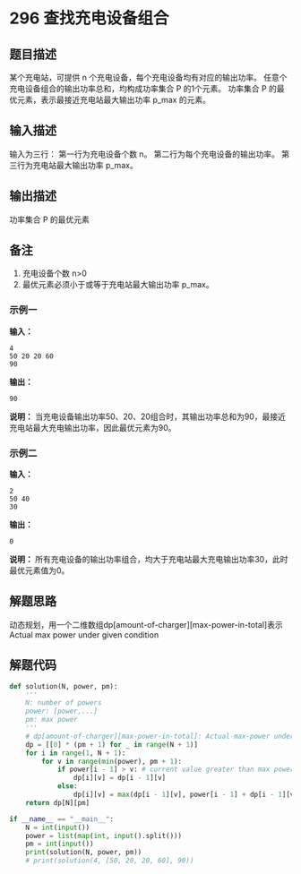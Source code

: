 # 296 查找充电设备组合

## 题目描述

某个充电站，可提供 n 个充电设备，每个充电设备均有对应的输出功率。 
任意个充电设备组合的输出功率总和，均构成功率集合
P 的1个元素。 
功率集合 P 的最优元素，表示最接近充电站最大输出功率 p_max 的元素。

## 输入描述

输入为三行： 
第一行为充电设备个数 n。 
第二行为每个充电设备的输出功率。 
第三行为充电站最大输出功率 p_max。

## 输出描述

功率集合 P 的最优元素

## 备注

1. 充电设备个数 n>0
2. 最优元素必须小于或等于充电站最大输出功率 p_max。

### 示例一

**输入：**

```shell
4
50 20 20 60
90
```

**输出：**

```shell
90
```

**说明：**
当充电设备输出功率50、20、20组合时，其输出功率总和为90，最接近充电站最大充电输出功率，因此最优元素为90。

### 示例二

**输入：**

```shell
2
50 40
30
```

**输出：**

```shell
0
```

**说明：**
所有充电设备的输出功率组合，均大于充电站最大充电输出功率30，此时最优元素值为0。

## 解题思路
动态规划，用一个二维数组dp[amount-of-charger][max-power-in-total]表示Actual max power under given condition

## 解题代码

```python
def solution(N, power, pm):
	'''
	N: number of powers
	power: [power,...]
	pm: max power
	'''
	# dp[amount-of-charger][max-power-in-total]: Actual-max-power under given condition
	dp = [[0] * (pm + 1) for _ in range(N + 1)]
	for i in range(1, N + 1):
		for v in range(min(power), pm + 1):
			if power[i - 1] > v: # current value greater than max power
				dp[i][v] = dp[i - 1][v]
			else:
				dp[i][v] = max(dp[i - 1][v], power[i - 1] + dp[i - 1][v - power[i - 1]])
	return dp[N][pm]

if __name__ == "__main__":
	N = int(input())
	power = list(map(int, input().split()))
	pm = int(input())
	print(solution(N, power, pm))
	# print(solution(4, [50, 20, 20, 60], 90))
```
